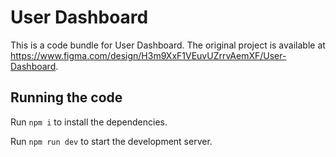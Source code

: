 
  # User Dashboard

  This is a code bundle for User Dashboard. The original project is available at https://www.figma.com/design/H3m9XxF1VEuvUZrrvAemXF/User-Dashboard.

  ## Running the code

  Run `npm i` to install the dependencies.

  Run `npm run dev` to start the development server.
  